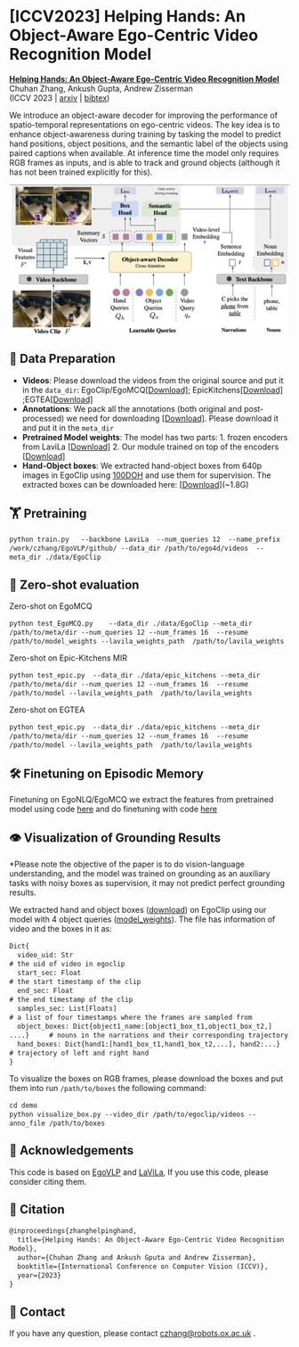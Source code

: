 # [ICCV2023] Helping Hands: An Object-Aware Ego-Centric Video Recognition Model

[**Helping Hands: An Object-Aware Ego-Centric Video Recognition Model**](https://arxiv.org/pdf/2308.07918.pdf)                                     
Chuhan Zhang, Ankush Gupta, Andrew Zisserman         
(ICCV 2023 | [arxiv](https://arxiv.org/pdf/2308.07918.pdf) | [bibtex](https://www.robots.ox.ac.uk/~czhang/helpinghand-bibtex.txt)) 

We introduce an object-aware decoder for improving the performance of spatio-temporal representations on ego-centric videos. The key idea is to enhance object-awareness during training by tasking the model to predict hand positions, object positions, and the semantic label of the objects
using paired captions when available. At inference time the model only requires RGB frames as inputs, and is able to track and ground objects (although it has not been trained explicitly for this).

![arch](imgs/arch_fig.png)

## 💾 Data Preparation

- **Videos**: Please download the videos from the original source and put it in the `data_dir`: EgoClip/EgoMCQ[[Download]](https://github.com/showlab/EgoVLP/tree/main); EpicKitchens[[Download]](https://epic-kitchens.github.io/2022) ;EGTEA[[Download]](https://cbs.ic.gatech.edu/fpv/)
- **Annotations**: We pack all the annotations (both original and post-processed) we need for downloading [[Download]](https://www.robots.ox.ac.uk/~czhang/metadata.zip). Please download it and put it in the `meta_dir`
- **Pretrained Model weights**: The model has two parts: 1. frozen encoders from LaviLa [[Download]](https://dl.fbaipublicfiles.com/lavila/checkpoints/dual_encoders/ego4d/clip_openai_timesformer_large.narrator_rephraser.ep_0003.md5sum_c89337.pth) 2. Our module trained on top of the encoders [[Download]](https://www.robots.ox.ac.uk/~czhang/helping-hand-ckpt-nq12.pth.tar)
- **Hand-Object boxes**: We extracted hand-object boxes from 640p images in EgoClip using [100DOH](https://github.com/ddshan/hand_detector.d2) and use them for supervision. The extracted boxes can be downloaded here: [[Download]](https://www.robots.ox.ac.uk/~czhang/hand_object_clip_per_video_4f_lavila_narrator_640.zip)(~1.8G)

## 🏋️ Pretraining
```
python train.py   --backbone LaviLa  --num_queries 12  --name_prefix /work/czhang/EgoVLP/github/ --data_dir /path/to/ego4d/videos  --meta_dir ./data/EgoClip
```


## 🔑 Zero-shot evaluation
Zero-shot on EgoMCQ
```
python test_EgoMCQ.py    --data_dir ./data/EgoClip --meta_dir /path/to/meta/dir --num_queries 12 --num_frames 16  --resume /path/to/model_weights --lavila_weights_path  /path/to/lavila_weights
```
Zero-shot on Epic-Kitchens MIR
```
python test_epic.py  --data_dir ./data/epic_kitchens --meta_dir /path/to/meta/dir --num_queries 12 --num_frames 16  --resume /path/to/model --lavila_weights_path  /path/to/lavila_weights
```
Zero-shot on EGTEA
```
python test_epic.py  --data_dir ./data/epic_kitchens --meta_dir /path/to/meta/dir --num_queries 12 --num_frames 16  --resume /path/to/model --lavila_weights_path  /path/to/lavila_weights
```

## 🛠 Finetuning on Episodic Memory
Finetuning on EgoNLQ/EgoMCQ
we extract the features from pretrained model using code [here](https://github.com/showlab/EgoVLP/tree/main) and do finetuning with code [here](https://github.com/QinghongLin/EgoVLP_episodic_memory)


## 👁 Visualization of Grounding Results
*Please note the objective of the paper is to do vision-language understanding, and the model was trained on grounding as an auxiliary tasks with noisy boxes as supervision, it may not predict perfect grounding results. 

We extracted hand and object boxes ([download](https://www.robots.ox.ac.uk/~czhang/predicted_grounding.pth.tar)) on EgoClip using our model with 4 object queries ([model_weights](https://www.robots.ox.ac.uk/~czhang/helping-hand-ckpt-nq4.pth.tar)).
The file has information of video and the boxes in it as:
```
Dict{
  video_uid: Str                                                             # the uid of video in egoclip
  start_sec: Float                                                           # the start timestamp of the clip
  end_sec: Float                                                             # the end timestamp of the clip
  samples_sec: List[Floats]                                                  # a list of four timestamps where the frames are sampled from
  object_boxes: Dict{object1_name:[object1_box_t1,object1_box_t2,] ....}     # nouns in the narrations and their corresponding trajectory 
  hand_boxes: Dict{hand1:[hand1_box_t1,hand1_box_t2,...], hand2:...}         # trajectory of left and right hand 
}
```
To visualize the boxes on RGB frames, please download the boxes and put them into run `/path/to/boxes` the following command:
```
cd demo
python visualize_box.py --video_dir /path/to/egoclip/videos --anno_file /path/to/boxes
```

## 🙏  Acknowledgements

This code is based on [EgoVLP](https://github.com/showlab/EgoVLP) and [LaViLa](https://github.com/facebookresearch/LaViLa), If you use this code, please consider citing them. 

## 📰 Citation
```
@inproceedings{zhanghelpinghand,
  title={Helping Hands: An Object-Aware Ego-Centric Video Recognition Model},
  author={Chuhan Zhang and Ankush Gputa and Andrew Zisserman},
  booktitle={International Conference on Computer Vision (ICCV)},
  year={2023}
}
```

## 📩 Contact
If you have any question, please contact czhang@robots.ox.ac.uk .
